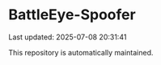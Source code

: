 # BattleEye-Spoofer

Last updated: 2025-07-08 20:31:41

This repository is automatically maintained.
